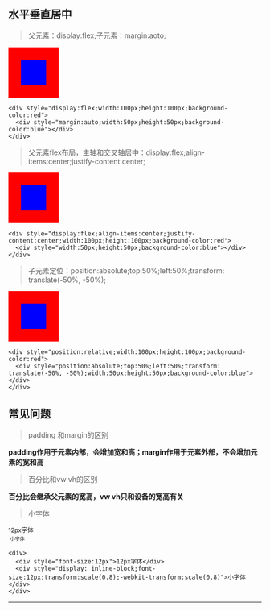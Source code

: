 
## 水平垂直居中

> 父元素：display:flex;子元素：margin:aoto;

<div style="display:flex;width:100px;height:100px;background-color:red">
  <div style="margin:auto;width:50px;height:50px;background-color:blue"></div>
</div>

```
<div style="display:flex;width:100px;height:100px;background-color:red">
  <div style="margin:auto;width:50px;height:50px;background-color:blue"></div>
</div>
```

> 父元素flex布局，主轴和交叉轴居中：display:flex;align-items:center;justify-content:center;

<div style="display:flex;align-items:center;justify-content:center;width:100px;height:100px;background-color:red">
  <div style="width:50px;height:50px;background-color:blue"></div>
</div>

```
<div style="display:flex;align-items:center;justify-content:center;width:100px;height:100px;background-color:red">
  <div style="width:50px;height:50px;background-color:blue"></div>
</div>
```

> 子元素定位：position:absolute;top:50%;left:50%;transform: translate(-50%, -50%);

<div style="position:relative;width:100px;height:100px;background-color:red">
  <div style="position:absolute;top:50%;left:50%;transform: translate(-50%, -50%);width:50px;height:50px;background-color:blue"></div>
</div>

```
<div style="position:relative;width:100px;height:100px;background-color:red">
  <div style="position:absolute;top:50%;left:50%;transform: translate(-50%, -50%);width:50px;height:50px;background-color:blue"></div>
</div>
```

## 常见问题

> padding 和margin的区别

**padding作用于元素内部，会增加宽和高；margin作用于元素外部，不会增加元素的宽和高**

> 百分比和vw vh的区别

**百分比会继承父元素的宽高，vw vh只和设备的宽高有关**

> 小字体

<div>
  <div style="font-size:12px">12px字体</div>
  <div style="display: inline-block;font-size:12px;transform:scale(0.8);-webkit-transform:scale(0.8)">小字体</div>
</div>

```
<div>
  <div style="font-size:12px">12px字体</div>
  <div style="display: inline-block;font-size:12px;transform:scale(0.8);-webkit-transform:scale(0.8)">小字体</div>
</div>
```
---